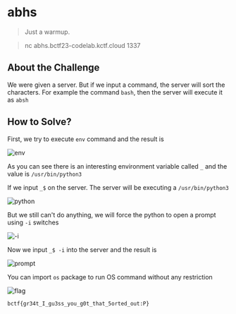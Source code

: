 # abhs
> Just a warmup.

> nc abhs.bctf23-codelab.kctf.cloud 1337

## About the Challenge
We were given a server. But if we input a command, the server will sort the characters. For example the command `bash`, then the server will execute it as `absh`

## How to Solve?
First, we try to execute `env` command and the result is

![env](images/env.png)

As you can see there is an interesting environment variable called `_` and the value is `/usr/bin/python3`

If we input `_$` on the server. The server will be executing a `/usr/bin/python3`

![python](images/python.png)

But we still can't do anything, we will force the python to open a prompt using `-i` switches

![-i](images/-i.png)

Now we input `_$ -i` into the server and the result is

![prompt](images/prompt.png)

You can import `os` package to run OS command without any restriction

![flag](images/flag.png)

```
bctf{gr34t_I_gu3ss_you_g0t_that_5orted_out:P}
```